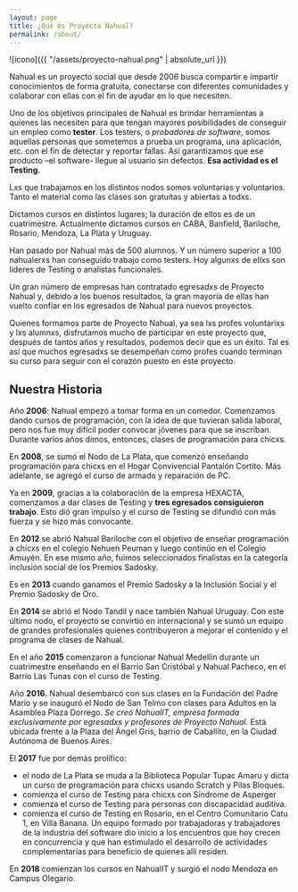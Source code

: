 ```yaml
---
layout: page
title: ¿Qué es Proyecto Nahual?
permalink: /about/
---
```

![icono]({{ "/assets/proyecto-nahual.png" | absolute_url }})

Nahual es un proyecto social que desde 2006 busca compartir e impartir conocimientos de forma gratuita, conectarse con diferentes comunidades y colaborar con ellas con el fin de ayudar en lo que necesiten.


Uno de los objetivos principales de Nahual es brindar herramientas a quienes las necesiten para que tengan mayores posibilidades de conseguir un empleo como **tester**. Los testers, o *probadores de software*, somos aquellas personas que sometemos a prueba un programa, una aplicación, etc. con el fin de detectar y reportar fallas. Así garantizamos que ese producto –el software- llegue al usuario sin defectos. **Esa actividad es el Testing.**


Lxs que trabajamos en los distintos nodos somos voluntarias y voluntarios.  Tanto el material como las clases son gratuitas y abiertas a todxs. 


Dictamos cursos en distintos lugares; la duración de ellos es de un cuatrimestre. Actualmente dictamos cursos en CABA, Banfield, Bariloche, Rosario, Mendoza, La Plata y Uruguay.


Han pasado por Nahual más de 500 alumnos. Y un número superior a 100 nahualerxs han conseguido trabajo como testers. Hoy algunxs de ellxs son líderes de Testing o analistas funcionales. 


Un gran número de empresas han contratado egresadxs de Proyecto Nahual y, debido a los buenos resultados, la gran mayoría de ellas han vuelto confiar en los egresados de Nahual para nuevos proyectos.


Quienes formamos parte de Proyecto Nahual, ya sea lxs profes voluntarixs y lxs alumnxs, disfrutamos mucho de participar en este proyecto que, después de tantos años y resultados, podemos decir que es un éxito.  Tal es así que muchos egresadxs se desempeñan como profes cuando terminan su curso para seguir con el corazón puesto en este proyecto.

## Nuestra Historia

Año **2006**: Nahual empezó a tomar forma en un comedor. Comenzamos dando cursos de programación, con la idea de que tuvieran salida laboral, pero nos fue muy difícil poder convocar jóvenes para que se inscriban. Durante varios años dimos, entonces, clases de programación para chicxs. 


En **2008**, se sumó el Nodo de La Plata, que comenzó enseñando programación para chicxs en el Hogar Convivencial Pantalón Cortito. Más adelante, se agregó el curso de armado y reparación de PC.


Ya en **2009**, gracias a la colaboración de la empresa HEXACTA, comenzamos a dar clases de Testing y **tres egresados consiguieron trabajo**. Esto dió gran impulso y el curso de Testing se difundió con más fuerza y se hizo más convocante.


En **2012** se abrió Nahual Bariloche con el objetivo de enseñar programación a chicxs en el colegio Nehuen Peuman y luego continúo en el Colegio Amuyén. 
En ese mismo año, fuimos seleccionados finalistas en la categoría inclusión social de los Premios Sadosky.


Es en **2013** cuando ganamos el Premio Sadosky a la Inclusión Social y el Premio Sadosky de Oro.


En **2014** se abrió el Nodo Tandil y nace también Nahual Uruguay. Con este último nodo, el proyecto se convirtió en internacional y se sumó un equipo de grandes profesionales quienes contribuyeron a mejorar el contenido y el programa de clases de Nahual.


En el año **2015** comenzaron a funcionar Nahual Medellín durante un cuatrimestre enseñando en el Barrio San Cristóbal y Nahual Pacheco, en el Barrio Las Tunas con el curso de Testing.


Año **2016.** Nahual desembarcó con sus clases en la Fundación del Padre Mario y se inauguró el Nodo de San Telmo con clases para Adultos en la Asamblea Plaza Dorrego. *Se creó NahualIT, empresa formada exclusivamente por egresadxs y profesores de Proyecto Nahual.* Está ubicada frente a la Plaza del Ángel Gris, barrio de Caballito, en la Ciudad Autónoma de Buenos Aires.


El **2017** fue por demás prolífico: 
  * el nodo de La Plata se muda a la Biblioteca Popular Tupac Amaru y dicta un curso de programación para chicxs usando Scratch y Pilas Bloques.
  * comienza el curso de Testing para chicxs con Síndrome de Asperger 
  * comienza el curso de Testing para personas con discapacidad auditiva. 
  * comienza el curso de Testing en Rosario, en el Centro Comunitario Catu 1, en Villa Banana. Un equipo formado por trabajadoras y trabajadores de la industria del software dio inicio a los encuentros que hoy crecen en concurrencia y que han estimulado el desarrollo de actividades complementarias para beneficio de quienes allí residen.


En **2018** comienzan los cursos en NahualIT y surgió el nodo Mendoza en Campus Olegario.
